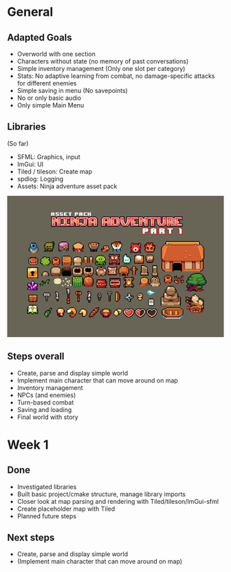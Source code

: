 # General

## Adapted Goals
- Overworld with one section
- Characters without state (no memory of past conversations)
- Simple inventory management (Only one slot per category)
- Stats: No adaptive learning from combat, no damage-specific attacks for different enemies
- Simple saving in menu (No savepoints)
- No or only basic audio
- Only simple Main Menu

## Libraries
(So far)
- SFML: Graphics, input
- ImGui: UI
- Tiled / tileson: Create map
- spdlog: Logging
- Assets: Ninja adventure asset pack

![](images/ninja_adventure_preview.png)

## Steps overall
- Create, parse and display simple world
- Implement main character that can move around on map
- Inventory management
- NPCs (and enemies)
- Turn-based combat
- Saving and loading
- Final world with story

# Week 1

## Done
- Investigated libraries
- Built basic project/cmake structure, manage library imports
- Closer look at map parsing and rendering with Tiled/tileson/ImGui-sfml
- Create placeholder map with Tiled
- Planned future steps

## Next steps
- Create, parse and display simple world
- (Implement main character that can move around on map)

